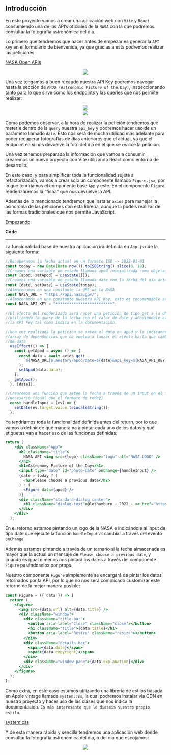 **Introducción**
---

En este proyecto vamos a crear una aplicación web con `Vite` y `React` consumiendo una de las API’s oficiales de la `NASA` con la que podremos consultar la fotografía astronómica del día.

Lo primero que tendremos que hacer antes de empezar es generar la `API Key` en el formulario de bienvenida, ya que gracias a esta podremos realizar las peticiones: 

[NASA Open APIs](https://api.nasa.gov/)

<div align="center"><img src="../../../../README/nasa-1.png"/></div>

Una vez tengamos a buen recaudo nuestra API Key podremos navegar hasta la sección de `APOD (Astronomic Picture of the Day)`, inspeccionando tanto para lo que sirve como los endpoints y las queries que nos permite realizar:

<div align="center"><img src="../../../../README/nasa-2.png"/></div>

<div align="center"><img src="../../../../README/nasa-3.png"/></div>

Como podemos observar, a la hora de realizar la petición tendremos que meterle dentro de la `query` nuestra `api_key` y podremos hacer uso de un parámetro llamado `date`. Esto nos será de mucha utilidad más adelante para poder recuperar fotografías de días anteriores que el actual, ya que el endpoint en sí nos devuelve la foto del día en el que se realice la petición.

Una vez tenemos preparada la información que vamos a consumir crearemos un nuevo proyecto con Vite utilizando React como entorno de desarrollo.

En este caso, y para simplificar toda la funcionalidad sujeta a refactorización, vamos a crear solo un componente llamado `Figure.jsx`, por lo que tendríamos el componente base `App` y este. En el componente `Figure` renderizaremos la “ficha” que nos devuelve la API.

Además de lo mencionado tendremos que instalar `axios` para manejar la asincronía de las peticiones con esta librería, aunque la podéis realizar de las formas tradicionales que nos permite JavaScript.

[Empezando](https://axios-http.com/es/docs/intro)

**Code**

---

La funcionalidad base de nuestra aplicación irá definida en `App.jsx` de la siguiente forma:

```jsx
//Recuperamos la fecha actual en un formato ISO -> 2022-01-01
const today = new Date(Date.now()).toISOString().slice(0, 10);
//Creamos una variable de estado llamada apod inicializada como objeto vacío
const [apod, setApod] = useState({});
//Creamos una variable de estado llamada date con la fecha del día actual formateada
const [date, setDate] = useState(today);
//Almacenamos en una constante la URL de la NASA
const NASA_URL = "https://api.nasa.gov/";
//Almacenamos en una constante nuestra API Key, esto es recomendable almacenarlo en una variable de entorno
const NASA_API_KEY = "*************************";

//El efecto del renderizado será hacer una petición de tipo get a la URL de la NASA
//utilizando la query de la fecha con el valor de date y añadiéndole al final 
//la API Key tal como indica en la documentación.

//Una vez realizada la petición se setea el data en apod y le indicamos en el 
//array de dependencias que no vuelva a lanzar el efecto hasta que cambie el estado
//de date
  useEffect(() => {
    const getApod = async () => {
      const data = await axios.get(
        `${NASA_URL}planetary/apod?date=${date}&api_key=${NASA_API_KEY}`
      );
      setApod(data.data);
    };
    getApod();
  }, [date]);

//Crearemos una función que setee la fecha a través de un input en el formato 
//necesario (igual que el formato de today)
  const handleInput = (ev) => {
    setDate(ev.target.value.toLocaleString());
  };
```

Ya tendriamos toda la funcionalidad definida antes del return, por lo que vamos a definir de qué manera va a pintar cada uno de los datos y qué etiquetas van a hacer uso de las funciones definidas:

```jsx
return (
    <div className="App">
      <h2 className="title">
        NASA API <img src={logo} className="logo" alt="NASA LOGO" />
      </h2>
      <h1>Astronomy Picture of the Day</h1>
      <input type="date" id="photo-date" onChange={handleInput} />
      {date > today ? (
        <h2>Please choose a previous date</h2>
      ) : (
        <Figure data={apod} />
      )}
      <div className="standard-dialog center">
        <h1 className="dialog-text">@lethamburn - 2022 - <a href="https://api.nasa.gov/">https://api.nasa.gov/</a></h1>
      </div>
    </div>
  );
```

En el retorno estamos pintando un logo de la NASA e indicándole al input de tipo date que ejecute la función `handleInput` al cambiar a través del evento `onChange`.

Además estamos pintando a través de un ternario si la fecha almacenada es mayor que la actual un mensaje de `Please choose a previous date`, y cuando es igual o menos nos pintará los datos a través del componente `Figure` pasándoselos por props.

Nuestro componente `Figure` simplemente se encargará de pintar los datos retornados por la API, por lo que no nos será complicado customizar este retorno de la mejor manera posible:

```jsx
const Figure = ({ data }) => {
  return (
    <figure>
      <img src={data.url} alt={data.title} />
      <div className="window">
        <div className="title-bar">
          <button aria-label="Close" className="close"></button>
          <h1 className="title">{data.title}</h1>
          <button aria-label="Resize" className="resize"></button>
        </div>
        <div className="details-bar">
          <span>{data.date}</span>
          <span>{data.copyright}</span>
        </div>
        <div className="window-pane">{data.explanation}</div>
      </div>
    </figure>
  );
};
```

Como extra, en este caso estamos utilizando una librería de estilos basada en Apple vintage llamada `system.css`, la cual podremos instalar vía CDN en nuestro proyecto y hacer uso de las clases que nos indica la documentación. `Es más interesante que le dieseis vuestro propio estilo`.

[system.css](https://sakofchit.github.io/system.css/)

Y de esta manera rápida y sencilla tendremos una aplicación web donde consultar la fotografía astronómica del día, o del día que escojamos:

<div align="center"><img src="../../../../README/nasa-4.png"/></div>